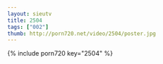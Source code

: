 ```yaml
--- 
layout: sieutv
title: 2504
tags: ["002"]
thumb: http://porn720.net/video/2504/poster.jpg
---
```

{% include porn720 key="2504" %} 
